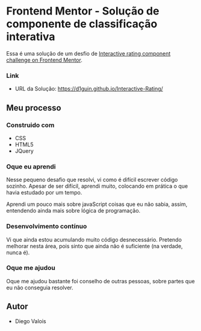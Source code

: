 # Frontend Mentor - Solução de componente de classificação interativa

Essa é uma solução de um desfio de [Interactive rating component challenge on Frontend Mentor](https://www.frontendmentor.io/challenges/interactive-rating-component-koxpeBUmI).


### Link

- URL da Solução: https://d1guin.github.io/Interactive-Rating/

## Meu processo

### Construido com

- CSS
- HTML5
- JQuery

### Oque eu aprendi

Nesse pequeno desafio que resolvi, vi como é difícil escrever código sozinho. Apesar de ser difícil, aprendi muito, colocando em prática o que havia estudado por um tempo.

Aprendi um pouco mais sobre javaScript coisas que eu não sabia, assim, entendendo ainda mais sobre lógica de programação.

### Desenvolvimento contínuo

Vi que ainda estou acumulando muito código desnecessário. Pretendo melhorar nesta área, pois sinto que ainda não é suficiente (na verdade, nunca é).

### Oque me ajudou

Oque me ajudou bastante foi conselho de outras pessoas, sobre partes que eu não conseguia resolver.

## Autor

- Diego Valois

